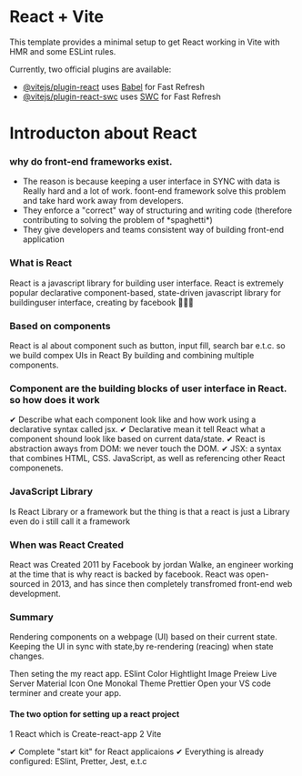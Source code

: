 # React + Vite

This template provides a minimal setup to get React working in Vite with HMR and some ESLint rules.

Currently, two official plugins are available:

- [@vitejs/plugin-react](https://github.com/vitejs/vite-plugin-react/blob/main/packages/plugin-react/README.md) uses [Babel](https://babeljs.io/) for Fast Refresh
- [@vitejs/plugin-react-swc](https://github.com/vitejs/vite-plugin-react-swc) uses [SWC](https://swc.rs/) for Fast Refresh

<h1>Introducton about React </h1>

### why do front-end frameworks exist.

<ul>
<li>The reason is because keeping a user interface in  SYNC with data is Really hard and a lot of work. foont-end framework solve this problem and take hard work away from developers.
</li>
<li>They enforce a "correct" way of structuring and writing code (therefore contributing to solving the problem of *spaghetti*)</li>
<li>They give developers and teams consistent way of building front-end application</li>
</ul>

### What is React

React is a javascript library for building user interface. React is extremely popular declarative component-based, state-driven javascript library for buildinguser interface, creating by facebook 🤔😚🤣

### Based on components

React is al about component such as button, input fill, search bar e.t.c. so we build compex UIs in React By building and combining multiple components.

### Component are the building blocks of user interface in React. so how does it work

✔ Describe what each component look like and how work using a declarative syntax called jsx.
✔ Declarative mean it tell React what a component shound look like based on current data/state.
✔ React is abstraction aways from DOM: we never touch the DOM.
✔ JSX: a syntax that combines HTML, CSS. JavaScript, as well as referencing other React componenets.

### JavaScript Library

Is React Library or a framework but the thing is that a react is just a Library even do i still call it a framework

### When was React Created

React was Created 2011 by Facebook by jordan Walke, an engineer working at the time that is why react is backed by facebook.
React was open-sourced in 2013, and has since then completely transfromed front-end web development.

### Summary

Rendering components on a webpage (UI) based on their current state.
Keeping the UI in sync with state,by re-rendering (reacing) when state changes.

Then seting the my react app.
ESlint
Color Hightlight
Image Preiew
Live Server
Material Icon
One Monokal Theme
Prettier
Open your VS code terminer and create your app.

#### The two option for setting up a react project

1 React which is Create-react-app
2 Vite

✔ Complete "start kit" for React applicaions
✔ Everything is already configured: ESlint, Pretter, Jest, e.t.c
